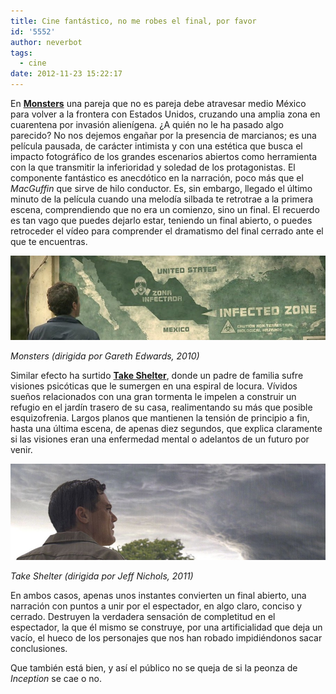 ```yaml
---
title: Cine fantástico, no me robes el final, por favor
id: '5552'
author: neverbot
tags:
  - cine
date: 2012-11-23 15:22:17
---
```


En **[Monsters](http://www.imdb.com/title/tt1470827/)** una pareja que no es pareja debe atravesar medio México para volver a la frontera con Estados Unidos, cruzando una amplia zona en cuarentena por invasión alienígena. ¿A quién no le ha pasado algo parecido? No nos dejemos engañar por la presencia de marcianos; es una película pausada, de carácter intimista y con una estética que busca el impacto fotográfico de los grandes escenarios abiertos como herramienta con la que transmitir la inferioridad y soledad de los protagonistas. El componente fantástico es anecdótico en la narración, poco más que el _MacGuffin_ que sirve de hilo conductor. Es, sin embargo, llegado el último minuto de la película cuando una melodía silbada te retrotrae a la primera escena, comprendiendo que no era un comienzo, sino un final. El recuerdo es tan vago que puedes dejarlo estar, teniendo un final abierto, o puedes retroceder el vídeo para comprender el dramatismo del final cerrado ante el que te encuentras.

[![](./cine-fantastico-no-me-robes-el-final-por-favor/Monsters_2010.jpg "Monsters, 2010")](./cine-fantastico-no-me-robes-el-final-por-favor/Monsters_2010.jpg)

_Monsters (dirigida por Gareth Edwards, 2010)_

Similar efecto ha surtido [**Take Shelter**](http://www.imdb.com/title/tt1675192/), donde un padre de familia sufre visiones psicóticas que le sumergen en una espiral de locura. Vívidos sueños relacionados con una gran tormenta le impelen a construir un refugio en el jardín trasero de su casa, realimentando su más que posible esquizofrenia. Largos planos que mantienen la tensión de principio a fin, hasta una última escena, de apenas diez segundos, que explica claramente si las visiones eran una enfermedad mental o adelantos de un futuro por venir.

[![](./cine-fantastico-no-me-robes-el-final-por-favor/Take_Shelter_2011.jpg "Take Shelter, 2011")](./cine-fantastico-no-me-robes-el-final-por-favor/Take_Shelter_2011.jpg)

_Take Shelter (dirigida por Jeff Nichols, 2011)_

En ambos casos, apenas unos instantes convierten un final abierto, una narración con puntos a unir por el espectador, en algo claro, conciso y cerrado. Destruyen la verdadera sensación de completitud en el espectador, la que él mismo se construye, por una artificialidad que deja un vacío, el hueco de los personajes que nos han robado impidiéndonos sacar conclusiones.

Que también está bien, y así el público no se queja de si la peonza de _Inception_ se cae o no.
